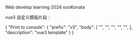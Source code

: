 Web develop learning 2024 oooKonata

vue3 自定义模版片段：

{
	"Print to console": {
		"prefix": "v3",
		"body": [
			"<template>",
			"",
			"</template>",
			"",
			"<script setup lang='ts'>",
			"",
			"</script>",
			"",
			"<style scoped>"
			"",
			"</style>",
		],
		"description": "vue3 template"
	}
}